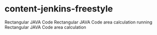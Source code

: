 # content-jenkins-freestyle
Rectangular JAVA Code
Rectangular JAVA Code area calculation
running Rectangular JAVA Code area calculation

